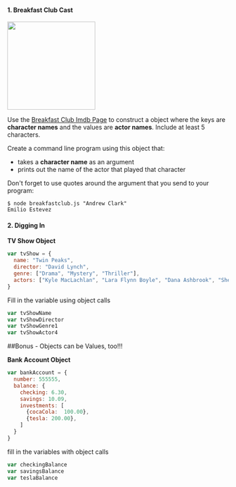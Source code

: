 
#### 1. Breakfast Club Cast

<img src="https://fbcdn-sphotos-h-a.akamaihd.net/hphotos-ak-xfa1/t31.0-8/411667_441603715867202_685105596_o.jpg" height="200" width="200" >

Use the [Breakfast Club Imdb Page](http://www.imdb.com/title/tt0088847/fullcredits?ref_=tt_cl_sm#cast) to construct a object where the keys are **character names** and the values are **actor names**. Include at least 5 characters.

Create a command line program using this object that:
- takes a **character name** as an argument
- prints out the name of the actor that played that character


Don't forget to use quotes around the argument that you send to your program:

```
$ node breakfastclub.js "Andrew Clark"
Emilio Estevez
```

#### 2. Digging In

**TV Show Object**

```js
var tvShow = {
  name: "Twin Peaks",
  director: "David Lynch",
  genre: ["Drama", "Mystery", "Thriller"],
  actors: ["Kyle MacLachlan", "Lara Flynn Boyle", "Dana Ashbrook", "Sherilyn Fenn"],
}
```
Fill in the variable using object calls

```js
var tvShowName
var tvShowDirector
var tvShowGenre1
var tvShowActor4
```

##Bonus - Objects can be Values, too!!!

**Bank Account Object**

```js
var bankAccount = {
  number: 555555,
  balance: {
    checking: 6.30,
    savings: 10.09,
    investments: [
      {cocaCola:  100.00},
      {tesla: 200.00},
    ]
  }
}
```

fill in the variables with object calls

```js
var checkingBalance
var savingsBalance
var teslaBalance
```